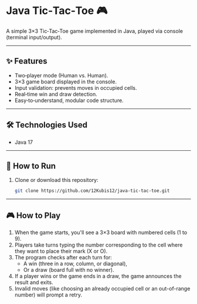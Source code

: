 # Java Tic‑Tac‑Toe 🎮

A simple 3×3 Tic‑Tac‑Toe game implemented in Java, played via console (terminal input/output).

---

## ✨ Features

- Two‑player mode (Human vs. Human).
- 3×3 game board displayed in the console.
- Input validation: prevents moves in occupied cells.
- Real‑time win and draw detection.
- Easy‑to‑understand, modular code structure.

---

## 🛠️ Technologies Used

- Java 17

---

## 🚀 How to Run

1. Clone or download this repository:
   ```bash
   git clone https://github.com/12Kubis12/java-tic-tac-toe.git

---

## 🎮 How to Play

1. When the game starts, you'll see a 3×3 board with numbered cells (1 to 9).
2. Players take turns typing the number corresponding to the cell where they want to place their mark (X or O).
3. The program checks after each turn for:
   - A win (three in a row, column, or diagonal),
   - Or a draw (board full with no winner).
4. If a player wins or the game ends in a draw, the game announces the result and exits.
5. Invalid moves (like choosing an already occupied cell or an out-of-range number) will prompt a retry.
